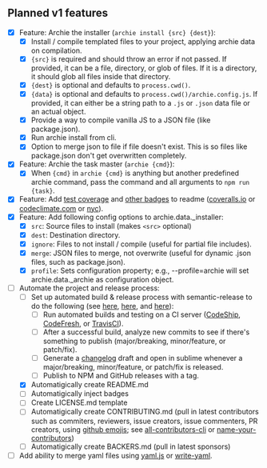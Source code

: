 ## Planned v1 features

- [x] Feature: Archie the installer (`archie install {src} {dest}`):
    - [x] Install / compile templated files to your project, applying archie data on compilation.
    - [x] `{src}` is required and should throw an error if not passed. If provided, it can be a file, directory, or glob of files. If it is a directory, it should glob all files inside that directory.
    - [x] `{dest}` is optional and defaults to `process.cwd()`.
    - [x] `{data}` is optional and defaults to `process.cwd()/archie.config.js`. If provided, it can either be a string path to a `.js` or `.json` data file or an actual object.
    - [x] Provide a way to compile vanilla JS to a JSON file (like package.json).
    - [x] Run archie install from cli.
    - [x] Option to merge json to file if file doesn't exist. This is so files like package.json don't get overwritten completely.
- [x] Feature: Archie the task master (`archie {cmd}`):
    - [x] When `{cmd}` in `archie {cmd}` is anything but another predefined archie command, pass the command and all arguments to `npm run {task}`.
- [x] Feature: Add [test coverage](https://docs.codeclimate.com/docs/setting-up-test-coverage) and [other badges](https://github.com/dwyl/repo-badges) to readme ([coveralls.io](https://coveralls.io) or [codeclimate.com](https://codeclimate.com) or [nyc](https://libraries.io/npm/nyc)).
- [x] Feature: Add following config options to archie.data._installer:
    - [x] `src`: Source files to install (makes `<src>` optional)
    - [x] `dest`: Destination directory.
    - [x] `ignore`: Files to not install / compile (useful for partial file includes).
    - [x] `merge`: JSON files to merge, not overwrite (useful for dynamic .json files, such as package.json).
    - [x] `profile`: Sets configuration property; e.g., --profile=archie will set archie.data._archie as configuration object.
- [ ] Automate the project and release process:
    - [ ] Set up automated build & release process with semantic-release to do the following (see [here](https://hackernoon.com/automate-npm-releases-with-semantic-release-and-human-written-change-logs-2adb1dce487), [here](https://ciphertrick.com/2017/04/10/automate-package-publishing-nodejs-semantic-release/), and [here](https://oncletom.io/2016/npm-release/)):
        - [ ] Run automated builds and testing on a CI server ([CodeShip](https://codeship.com/features), [CodeFresh](https://codefresh.io/), or [TravisCI](travis-ci.com)).
        - [ ] After a successful build, analyze new commits to see if there's something to publish (major/breaking, minor/feature, or patch/fix).
        - [ ] Generate a [changelog](http://keepachangelog.com/) draft and open in sublime whenever a major/breaking, minor/feature, or patch/fix is released.
        - [ ] Publish to NPM and GitHub releases with a tag.
    - [x] Automatigically create README.md
    - [ ] Automatigically inject badges
    - [ ] Create LICENSE.md template
    - [ ] Automatigically create CONTRIBUTING.md (pull in latest contributors such as commiters, reviewers, issue creators, issue commenters, PR creators, using [github emojis](https://www.webpagefx.com/tools/emoji-cheat-sheet/); see [all-contributors-cli](https://www.npmjs.com/package/all-contributors-cli) or [name-your-contributors](https://github.com/richardlitt/name-your-contributors))
    - [ ] Automatigically create BACKERS.md (pull in latest sponsors)
- [ ] Add ability to merge yaml files using [yaml.js](https://github.com/jeremyfa/yaml.js) or [write-yaml](https://github.com/jonschlinkert/write-yaml).